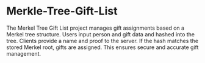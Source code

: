 # Merkle-Tree-Gift-List
The Merkel Tree Gift List project manages gift assignments based on a Merkel tree structure. Users input person and gift data and hashed into the tree. Clients provide a name and proof to the server. If the hash matches the stored Merkel root, gifts are assigned. This ensures secure and accurate gift management.
